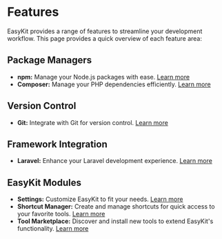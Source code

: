 # Features

EasyKit provides a range of features to streamline your development workflow. This page provides a quick overview of each feature area:

## Package Managers

*   **npm:**  Manage your Node.js packages with ease.  [Learn more](./features/npm.md)
*   **Composer:**  Manage your PHP dependencies efficiently. [Learn more](./features/composer.md)

## Version Control

*   **Git:** Integrate with Git for version control. [Learn more](./features/git.md)

## Framework Integration

*   **Laravel:** Enhance your Laravel development experience. [Learn more](./features/laravel.md)

## EasyKit Modules

*   **Settings:** Customize EasyKit to fit your needs. [Learn more](./features/settings.md)
*   **Shortcut Manager:** Create and manage shortcuts for quick access to your favorite tools. [Learn more](./features/shortcutmanager.md)
*   **Tool Marketplace:** Discover and install new tools to extend EasyKit's functionality. [Learn more](./features/toolmarketplace.md)